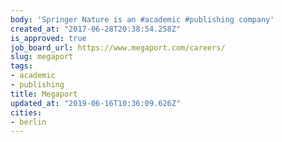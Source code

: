 ```yaml
---
body: 'Springer Nature is an #academic #publishing company'
created_at: "2017-06-28T20:38:54.258Z"
is_approved: true
job_board_url: https://www.megaport.com/careers/
slug: megaport
tags:
- academic
- publishing
title: Megaport
updated_at: "2019-06-16T10:36:09.626Z"
cities:
- berlin
---
```

